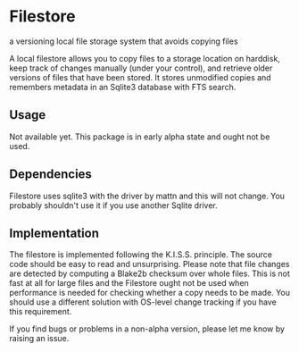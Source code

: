 # Filestore
a versioning local file storage system that avoids copying files

A local filestore allows you to copy files to a storage location on harddisk, keep track of changes manually (under your control), and retrieve older versions of files that have been stored. It stores unmodified copies and remembers metadata in an Sqlite3 database with FTS search.

## Usage

Not available yet. This package is in early alpha state and ought not be used.

## Dependencies

Filestore uses sqlite3 with the driver by mattn and this will not change. You probably shouldn't use it if you use another Sqlite driver.

## Implementation

The filestore is implemented following the K.I.S.S. principle. The source code should be easy to read and unsurprising. Please note that file changes are detected by computing a Blake2b checksum over whole files. This is not fast at all for large files and the Filestore ought not be used when performance is needed for checking whether a copy needs to be made. You should use a different solution with OS-level change tracking if you have this requirement.

If you find bugs or problems in a non-alpha version, please let me know by raising an issue.
